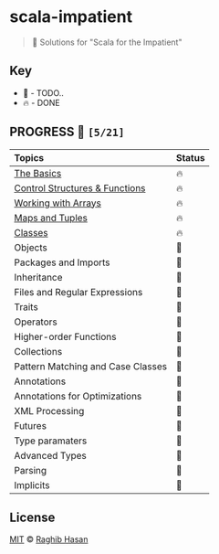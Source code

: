 #  scala-impatient

> 🤺 Solutions for "Scala for the Impatient"


## Key

*   🚧 - TODO..
*   🔥 - DONE

## PROGRESS 🚀 `[5/21]`

| Topics  | Status |
| :--- | :--- |
| [The Basics](./solutions/the-basics) | 🔥 |
| [Control Structures & Functions](./solutions/control-structures-and-functions) | 🔥 |
| [Working with Arrays](./solutions/working-with-arrays) | 🔥 |
| [Maps and Tuples](./solutions/maps-and-tuples) | 🔥 |
| [Classes](./solutions/classes) | 🔥 |
| Objects | 🚧 |
| Packages and Imports | 🚧 |
| Inheritance | 🚧 |
| Files and Regular Expressions| 🚧 |
| Traits | 🚧 |
| Operators | 🚧 |
| Higher-order Functions | 🚧 |
| Collections | 🚧 |
| Pattern Matching and Case Classes | 🚧 |
| Annotations | 🚧 |
| Annotations for Optimizations | 🚧 |
| XML Processing | 🚧 |
| Futures | 🚧 |
| Type paramaters | 🚧 |  
| Advanced Types | 🚧 |
| Parsing | 🚧 |
| Implicits | 🚧 |


## License
[MIT](./license) © [Raghib Hasan](http://raghibm.com/)
